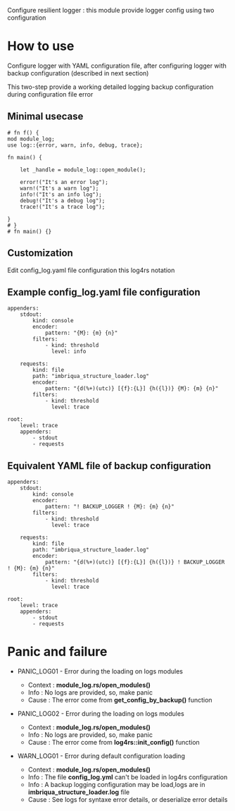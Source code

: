 Configure resilient logger : this module provide logger config using two configuration

# How to use

Configure logger with YAML configuration file, after configuring logger with backup configuration (described in next section)

This two-step provide a working detailed logging backup configuration during configuration file error

## Minimal usecase

```
# fn f() {
mod module_log;
use log::{error, warn, info, debug, trace};

fn main() {

    let _handle = module_log::open_module();

    error!("It's an error log");
    warn!("It's a warn log");
    info!("It's an info log");
    debug!("It's a debug log");
    trace!("It's a trace log");

}
# }
# fn main() {}
```

## Customization

Edit config_log.yaml file configuration this log4rs notation

## Example config_log.yaml file configuration

```
appenders:
    stdout:
        kind: console
        encoder:
            pattern: "{M}: {m} {n}"
        filters:
            - kind: threshold
              level: info

    requests:
        kind: file
        path: "imbriqua_structure_loader.log"
        encoder:
            pattern: "{d(%+)(utc)} [{f}:{L}] {h({l})} {M}: {m} {n}"
        filters:
            - kind: threshold
              level: trace

root:
    level: trace
    appenders:
        - stdout
        - requests
```

## Equivalent YAML file of backup configuration

```
appenders:
    stdout:
        kind: console
        encoder:
            pattern: "! BACKUP_LOGGER ! {M}: {m} {n}"
        filters:
            - kind: threshold
              level: trace

    requests:
        kind: file
        path: "imbriqua_structure_loader.log"
        encoder:
            pattern: "{d(%+)(utc)} [{f}:{L}] {h({l})} ! BACKUP_LOGGER ! {M}: {m} {n}"
        filters:
            - kind: threshold
              level: trace

root:
    level: trace
    appenders:
        - stdout
        - requests
```

# Panic and failure

* PANIC_LOG01 - Error during the loading on logs modules
    * Context : __module_log.rs/open_modules()__
    * Info : No logs are provided, so, make panic
    * Cause : The error come from __get_config_by_backup()__ function

* PANIC_LOG02 - Error during the loading on logs modules
    * Context : __module_log.rs/open_modules()__
    * Info : No logs are provided, so, make panic
    * Cause : The error come from __log4rs::init_config()__ function

* WARN_LOG01 - Error during default configuration loading
    * Context : __module_log.rs/open_modules()__
    * Info : The file __config_log.yml__ can't be loaded in log4rs configuration
    * Info : A backup logging configuration may be load,logs are in __imbriqua_structure_loader.log__ file
    * Cause : See logs for syntaxe error details, or deserialize error details
